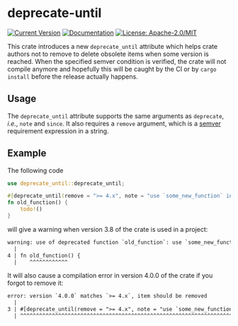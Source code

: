 # deprecate-until

[![Current Version](https://img.shields.io/crates/v/deprecate_until.svg)](https://crates.io/crates/deprecate_until)
[![Documentation](https://docs.rs/deprecate_until/badge.svg)](https://docs.rs/deprecate_until)
[![License: Apache-2.0/MIT](https://img.shields.io/crates/l/deprecate_until.svg)](#license)

This crate introduces a new `deprecate_until` attribute which helps
crate authors not to remove to delete obsolete items when some version
is reached. When the specified semver condition is verified, the crate
will not compile anymore and hopefully this will be caught by the CI
or by `cargo install` before the release actually happens.

## Usage

The `deprecate_until` attribute supports the same arguments as
`deprecate`, *i.e.*, `note` and `since`. It also requires a `remove`
argument, which is a [semver](https://semver.org/) requirement
expression in a string.

## Example

The following code

```rust
use deprecate_until::deprecate_until;

#[deprecate_until(remove = ">= 4.x", note = "use `some_new_function` instead")]
fn old_function() {
    todo!()
}
```

will give a warning when version 3.8 of the crate is used in a project:

```txt
warning: use of deprecated function `old_function`: use `some_new_function` instead (removal scheduled for version >= 4.x)
  |
4 | fn old_function() {
  |    ^^^^^^^^^^^^
```

It will also cause a compilation error in version 4.0.0 of the crate if you forgot to remove it:

```txt
error: version `4.0.0` matches `>= 4.x`, item should be removed
  |
3 | #[deprecate_until(remove = ">= 4.x", note = "use `some_new_function` instead")]
  | ^^^^^^^^^^^^^^^^^^^^^^^^^^^^^^^^^^^^^^^^^^^^^^^^^^^^^^^^^^^^^^^^^^^^^^^^^^^^^^^
```
